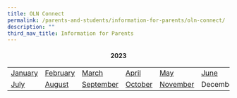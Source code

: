 ```yaml
---
title: OLN Connect
permalink: /parents-and-students/information-for-parents/oln-connect/
description: ""
third_nav_title: Information for Parents
---
```

<h4 style="text-align: center;"><strong>2023</strong></h4>
<table class="ive_eobj_center iveo_table ives_tab_simple3">
<tbody>
<tr>
<td><a href="/files/2023Connect/OLN_Connect_P001r1.pdf" rel="noopener">January</a></td>
<td><a href="/files/2023Connect/OLN_Connect_P002.pdf" rel="noopener">February</a></td>
<td><a href="/files/2023Connect/OLN_Connect_P003 (1).pdf" rel="noopener">March</a></td>
<td><a href="/files/2023Connect/oln_connect_p004 (2).pdf" rel="noopener">April</a></td>
<td><a href="/files/2023Connect/oln_connect_p005 (2).pdf" rel="noopener">May</a></td>
<td><a href="/files/2023Connect/oln_connect_p006.pdf" rel="noopener">June</a></td>
</tr>
<tr>
	<td><a href="/files/2023Connect/oln_connect_p007.pdf" rel="noopener">July</a></td>
	<td><a href="/files/2023Connect/oln_connect_p008r2.pdf" rel="noopener">August</a></td>
	<td><a href="/files/2023Connect/oln_connect_p009.pdf" rel="noopener">September</a></td>
	<td><a href="/files/2023Connect/oln_connect_p010.pdf" rel="noopener">October</a></td>
	<td><a href="/files/2023Connect/oln_connect_p011.pdf" rel="noopener">November</a></td>
<td>December</td>
</tr>
</tbody>
</table>
